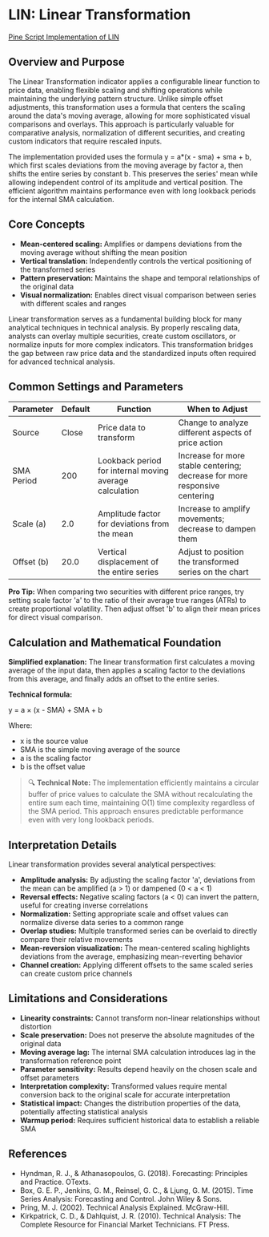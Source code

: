 # LIN: Linear Transformation

[Pine Script Implementation of LIN](https://github.com/mihakralj/pinescript/blob/main/indicators/numerics/lin.pine)

## Overview and Purpose

The Linear Transformation indicator applies a configurable linear function to price data, enabling flexible scaling and shifting operations while maintaining the underlying pattern structure. Unlike simple offset adjustments, this transformation uses a formula that centers the scaling around the data's moving average, allowing for more sophisticated visual comparisons and overlays. This approach is particularly valuable for comparative analysis, normalization of different securities, and creating custom indicators that require rescaled inputs.

The implementation provided uses the formula y = a*(x - sma) + sma + b, which first scales deviations from the moving average by factor a, then shifts the entire series by constant b. This preserves the series' mean while allowing independent control of its amplitude and vertical position. The efficient algorithm maintains performance even with long lookback periods for the internal SMA calculation.

## Core Concepts

* **Mean-centered scaling:** Amplifies or dampens deviations from the moving average without shifting the mean position
* **Vertical translation:** Independently controls the vertical positioning of the transformed series
* **Pattern preservation:** Maintains the shape and temporal relationships of the original data
* **Visual normalization:** Enables direct visual comparison between series with different scales and ranges

Linear transformation serves as a fundamental building block for many analytical techniques in technical analysis. By properly rescaling data, analysts can overlay multiple securities, create custom oscillators, or normalize inputs for more complex indicators. This transformation bridges the gap between raw price data and the standardized inputs often required for advanced technical analysis.

## Common Settings and Parameters

| Parameter | Default | Function | When to Adjust |
|-----------|---------|----------|---------------|
| Source | Close | Price data to transform | Change to analyze different aspects of price action |
| SMA Period | 200 | Lookback period for internal moving average calculation | Increase for more stable centering; decrease for more responsive centering |
| Scale (a) | 2.0 | Amplitude factor for deviations from the mean | Increase to amplify movements; decrease to dampen them |
| Offset (b) | 20.0 | Vertical displacement of the entire series | Adjust to position the transformed series on the chart |

**Pro Tip:** When comparing two securities with different price ranges, try setting scale factor 'a' to the ratio of their average true ranges (ATRs) to create proportional volatility. Then adjust offset 'b' to align their mean prices for direct visual comparison.

## Calculation and Mathematical Foundation

**Simplified explanation:**
The linear transformation first calculates a moving average of the input data, then applies a scaling factor to the deviations from this average, and finally adds an offset to the entire series.

**Technical formula:**

y = a × (x - SMA) + SMA + b

Where:
- x is the source value
- SMA is the simple moving average of the source
- a is the scaling factor
- b is the offset value

> 🔍 **Technical Note:** The implementation efficiently maintains a circular buffer of price values to calculate the SMA without recalculating the entire sum each time, maintaining O(1) time complexity regardless of the SMA period. This approach ensures predictable performance even with very long lookback periods.

## Interpretation Details

Linear transformation provides several analytical perspectives:

* **Amplitude analysis:** By adjusting the scaling factor 'a', deviations from the mean can be amplified (a > 1) or dampened (0 < a < 1)
* **Reversal effects:** Negative scaling factors (a < 0) can invert the pattern, useful for creating inverse correlations
* **Normalization:** Setting appropriate scale and offset values can normalize diverse data series to a common range
* **Overlap studies:** Multiple transformed series can be overlaid to directly compare their relative movements
* **Mean-reversion visualization:** The mean-centered scaling highlights deviations from the average, emphasizing mean-reverting behavior
* **Channel creation:** Applying different offsets to the same scaled series can create custom price channels

## Limitations and Considerations

* **Linearity constraints:** Cannot transform non-linear relationships without distortion
* **Scale preservation:** Does not preserve the absolute magnitudes of the original data
* **Moving average lag:** The internal SMA calculation introduces lag in the transformation reference point
* **Parameter sensitivity:** Results depend heavily on the chosen scale and offset parameters
* **Interpretation complexity:** Transformed values require mental conversion back to the original scale for accurate interpretation
* **Statistical impact:** Changes the distribution properties of the data, potentially affecting statistical analysis
* **Warmup period:** Requires sufficient historical data to establish a reliable SMA

## References

* Hyndman, R. J., & Athanasopoulos, G. (2018). Forecasting: Principles and Practice. OTexts.
* Box, G. E. P., Jenkins, G. M., Reinsel, G. C., & Ljung, G. M. (2015). Time Series Analysis: Forecasting and Control. John Wiley & Sons.
* Pring, M. J. (2002). Technical Analysis Explained. McGraw-Hill.
* Kirkpatrick, C. D., & Dahlquist, J. R. (2010). Technical Analysis: The Complete Resource for Financial Market Technicians. FT Press.
